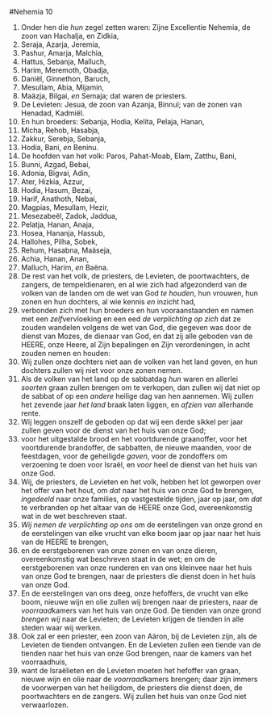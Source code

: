 #Nehemia 10
1. Onder hen die *hun* zegel zetten waren: Zijne Excellentie Nehemia, de zoon van Hachalja, en Zidkia,
2. Seraja, Azarja, Jeremia,
3. Pashur, Amarja, Malchia,
4. Hattus, Sebanja, Malluch,
5. Harim, Meremoth, Obadja,
6. Daniël, Ginnethon, Baruch,
7. Mesullam, Abia, Mijamin,
8. Maäzja, Bilgai, *en* Semaja; dat waren de priesters.
9. De Levieten: Jesua, de zoon van Azanja, Binnuï; van de zonen van Henadad, Kadmiël.
10. En hun broeders: Sebanja, Hodia, Kelita, Pelaja, Hanan,
11. Micha, Rehob, Hasabja,
12. Zakkur, Serebja, Sebanja,
13. Hodia, Bani, *en* Beninu.
14. De hoofden van het volk: Paros, Pahat-Moab, Elam, Zatthu, Bani,
15. Bunni, Azgad, Bebai,
16. Adonia, Bigvai, Adin,
17. Ater, Hizkia, Azzur,
18. Hodia, Hasum, Bezai,
19. Harif, Anathoth, Nebai,
20. Magpias, Mesullam, Hezir,
21. Mesezabeël, Zadok, Jaddua,
22. Pelatja, Hanan, Anaja,
23. Hosea, Hananja, Hassub,
24. Hallohes, Pilha, Sobek,
25. Rehum, Hasabna, Maäseja,
26. Achia, Hanan, Anan,
27. Malluch, Harim, *en* Baëna.
28. De rest van het volk, de priesters, de Levieten, de poortwachters, de zangers, de tempeldienaren, en al wie zich had afgezonderd van de volken van de landen om de wet van God *te houden*, hun vrouwen, hun zonen en hun dochters, al wie kennis *en* inzicht had,
29. verbonden zich met hun broeders en hun vooraanstaanden en namen met een *zelf*vervloeking en een eed *de verplichting op zich* dat ze zouden wandelen volgens de wet van God, die gegeven was door de dienst van Mozes, de dienaar van God, en dat zij alle geboden van de HEERE, onze Heere, al Zijn bepalingen en Zijn verordeningen, in acht zouden nemen en houden:
30. Wij zullen onze dochters niet aan de volken van het land geven, en hun dochters zullen wij niet voor onze zonen nemen.
31. Als de volken van het land op de sabbatdag *hun* waren en allerlei *soorten* graan zullen brengen om te verkopen, dan zullen wij dat niet op de sabbat of op een *andere* heilige dag van hen aannemen. Wij zullen het zevende jaar *het land* braak laten liggen, en *afzien van* allerhande rente.
32. Wij leggen onszelf de geboden op dat wij een derde sikkel per jaar zullen geven voor de dienst van het huis van onze God;
33. voor het uitgestalde brood en het voortdurende graanoffer, voor het voortdurende brandoffer, de sabbatten, de nieuwe maanden, voor de feestdagen, voor de geheiligde *gaven*, voor de zondoffers om verzoening te doen voor Israël, en *voor* heel de dienst van het huis van onze God.
34. Wij, de priesters, de Levieten en het volk, hebben het lot geworpen over het offer van het hout, om *dat* naar het huis van onze God te brengen, *ingedeeld* naar onze families, op vastgestelde tijden, jaar op jaar, om *dat* te verbranden op het altaar van de HEERE onze God, overeenkomstig wat in de wet beschreven staat.
35. *Wij nemen de verplichting op ons* om de eerstelingen van onze grond en de eerstelingen van elke vrucht van elke boom jaar op jaar naar het huis van de HEERE te brengen,
36. en de eerstgeborenen van onze zonen en van onze dieren, overeenkomstig wat beschreven staat in de wet; en om de eerstgeborenen van onze runderen en van ons kleinvee naar het huis van onze God te brengen, naar de priesters die dienst doen in het huis van onze God.
37. En de eerstelingen van ons deeg, onze hefoffers, de vrucht van elke boom, nieuwe wijn en olie zullen wij brengen naar de priesters, naar de *voorraad*kamers van het huis van onze God. De tienden van onze grond *brengen wij* naar de Levieten; de Levieten krijgen de tienden in alle steden waar wij werken.
38. Ook zal er een priester, een zoon van Aäron, bij de Levieten zijn, als de Levieten de tienden ontvangen. En de Levieten zullen een tiende van de tienden naar het huis van onze God brengen, naar de kamers van het voorraadhuis,
39. want de Israëlieten en de Levieten moeten het hefoffer van graan, nieuwe wijn en olie naar de *voorraad*kamers brengen; daar zijn immers de voorwerpen van het heiligdom, de priesters die dienst doen, de poortwachters en de zangers. Wij zullen het huis van onze God niet verwaarlozen.
